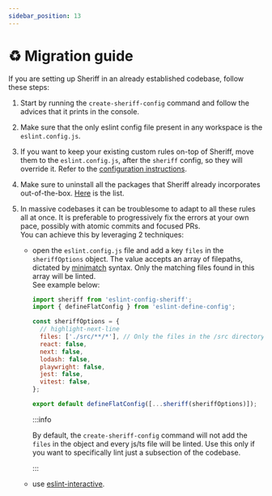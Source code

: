 ```yaml
---
sidebar_position: 13
---
```


# ♻ Migration guide

If you are setting up Sheriff in an already established codebase, follow these steps:

1. Start by running the `create-sheriff-config` command and follow the advices that it prints in the console.
2. Make sure that the only eslint config file present in any workspace is the `eslint.config.js`.
3. If you want to keep your existing custom rules on-top of Sheriff, move them to the `eslint.config.js`, after the `sheriff` config, so they will override it. Refer to the [configuration instructions](./configuration.md).
4. Make sure to uninstall all the packages that Sheriff already incorporates out-of-the-box. [Here](./eslint-plugins.md) is the list.
5. In massive codebases it can be troublesome to adapt to all these rules all at once. It is preferable to progressively fix the errors at your own pace, possibly with atomic commits and focused PRs. <br />
   You can achieve this by leveraging 2 techniques:

   - open the `eslint.config.js` file and add a key `files` in the `sheriffOptions` object. The value accepts an array of filepaths, dictated by [minimatch](https://github.com/isaacs/minimatch) syntax. Only the matching files found in this array will be linted. <br />
     See example below:

     ```js title="eslint.config.js"
     import sheriff from 'eslint-config-sheriff';
     import { defineFlatConfig } from 'eslint-define-config';

     const sheriffOptions = {
       // highlight-next-line
       files: ['./src/**/*'], // Only the files in the /src directory will be linted.
       react: false,
       next: false,
       lodash: false,
       playwright: false,
       jest: false,
       vitest: false,
     };

     export default defineFlatConfig([...sheriff(sheriffOptions)]);
     ```

     :::info

     By default, the `create-sheriff-config` command will not add the `files` in the object and every js/ts file will be linted. Use this only if you want to specifically lint just a subsection of the codebase.

     :::

   - use [eslint-interactive](https://github.com/mizdra/eslint-interactive).
